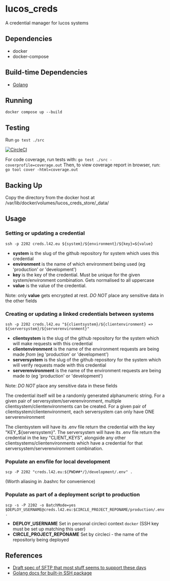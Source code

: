 # lucos_creds
A credential manager for lucos systems


## Dependencies

* docker
* docker-compose

## Build-time Dependencies

* [Golang](https://golang.org/)

## Running
`docker compose up --build`

## Testing
Run `go test ./src`

[![CircleCI](https://circleci.com/gh/lucas42/lucos_creds.svg?style=shield)](https://circleci.com/gh/lucas42/lucos_creds)

For code coverage, run tests with:
`go test ./src -coverprofile=coverage.out`
Then, to view coverage report in browser, run:
`go tool cover -html=coverage.out`

## Backing Up
Copy the directory from the docker host at /var/lib/docker/volumes/lucos\_creds\_store/\_data/

## Usage

### Setting or updating a credential

`ssh -p 2202 creds.l42.eu ${system}/${environment}/${key}=${value}`

* **system** is the slug of the github repository for system which uses this credential
* **environment** is the name of which environment being used (eg 'production' or 'development')
* **key** is the key of the credential.  Must be unique for the given system/environment combination. Gets normalised to all uppercase
* **value** is the value of the credential.

Note: only **value** gets encrypted at rest.  *DO NOT* place any sensitive data in the other fields

### Creating or updating a linked credentials between systems

`ssh -p 2202 creds.l42.eu "${clientsystem}/${clientenvironment} => ${serversystem}/${serverenvironment}"`

* **clientsystem** is the slug of the github repository for the system which will make requests with this credential
* **clientenvironment** is the name of the environment requests are being made *from* (eg 'production' or 'development')
* **serversystem** is the slug of the github repository for the system which will verify requests made with this credential
* **serverenvironment** is the name of the environment requests are being made *to* (eg 'production' or 'development')

Note: *DO NOT* place any sensitive data in these fields

The credential itself will be a randomly generated alphanumeric string.
For a given pair of serversystem/serverenvironment, multiple clientsystem/clientenvironments can be created.
For a given pair of clientsystem/clientenvironment, each serversystem can only have ONE serverenvironment

The clientsystem will have its .env file return the credential with the key "KEY_${serversystem}".
The serversystem will have its .env file return the credential in the key "CLIENT_KEYS", alongside any other clientsystems/clientenvironments which have a credential for that serversystem/serverenvironment combination.

### Populate an envfile for local development

`scp -P 2202 "creds.l42.eu:${PWD##*/}/development/.env" .`

(Worth aliasing in .bashrc for convenience)


### Populate as part of a deployment script to production

`scp -s -P 2202 -o BatchMode=yes $DEPLOY_USERNAME@creds.l42.eu:$CIRCLE_PROJECT_REPONAME/production/.env .`

* **DEPLOY_USERNAME** Set in personal circleci context `docker` (SSH key must be set up matching this user)
* **CIRCLE_PROJECT_REPONAME** Set by circleci - the name of the repositoriy being deployed


## References

* [Draft spec of SFTP that most stuff seems to support these days](https://datatracker.ietf.org/doc/html/draft-ietf-secsh-filexfer-02)
* [Golang docs for built-in SSH package](https://pkg.go.dev/golang.org/x/crypto/ssh)